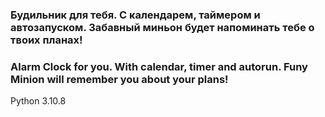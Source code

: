### Будильник для тебя. С календарем, таймером и автозапуском. Забавный миньон будет напоминать тебе о твоих планах!

### Alarm Clock for you. With calendar, timer and autorun. Funy Minion will remember you about your plans!

Python 3.10.8
